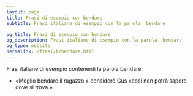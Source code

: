 ```yaml
---
layout: page
title: Frasi di esempio con bendare 
subtitle: Frasi italiane di esempio con la parola  bendare

og_title: Frasi di esempio con bendare 
og_description: Frasi italiane di esempio con la parola  bendare
og_type: website
permalink: /frasi/b/bendare.html
---
```


Frasi italiane di esempio contenenti la parola bendare:


- «Meglio bendare il ragazzo,» considerò Gus «così non potrà sapere dove si trova.».
